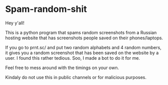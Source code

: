 # Spam-random-shit

Hey y'all!

This is a python program that spams random screenshots from a Russian hosting website that has screenshots people saved on their phones/laptops. 

If you go to prnt.sc/ and put two random alphabets and 4 random numbers, it gives you a random screenshot that has been saved on the website by a user. I found this rather tedious. Soo, I made a bot to do it for me. 

Feel free to mess around with the timings on your own. 

Kindaly do not use this in public channels or for malicious purposes. 

